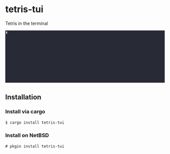 # tetris-tui
Tetris in the terminal

![Play tetris in the terminal](./tetris-tui.gif)

## Installation

### Install via cargo

```
$ cargo install tetris-tui
```

### Install on NetBSD

```
# pkgin install tetris-tui
```
